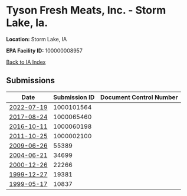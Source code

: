 # Tyson Fresh Meats, Inc. - Storm Lake, Ia.

**Location:** Storm Lake, IA

**EPA Facility ID:** 100000008957

[Back to IA Index](../../index.md)

## Submissions

| Date | Submission ID | Document Control Number |
|------|--------------|-------------------------|
| [2022-07-19](submissions/1000101564.md) | 1000101564 |  |
| [2017-08-24](submissions/1000065460.md) | 1000065460 |  |
| [2016-10-11](submissions/1000060198.md) | 1000060198 |  |
| [2011-10-25](submissions/1000002100.md) | 1000002100 |  |
| [2009-06-26](submissions/55389.md) | 55389 |  |
| [2004-06-21](submissions/34699.md) | 34699 |  |
| [2000-12-26](submissions/22266.md) | 22266 |  |
| [1999-12-27](submissions/19381.md) | 19381 |  |
| [1999-05-17](submissions/10837.md) | 10837 |  |

